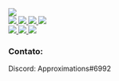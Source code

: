 <a href='https://github.com/guikaua12'>
  <img src='https://github-readme-stats.vercel.app/api/wakatime?username=guikaua12&layout=compact&theme=dark'>
<a>

<div style="display='flex'">
  <a href="https://github.com/guikaua12">
    <img src="https://img.shields.io/badge/Java-ED8B00?style=for-the-badge&logo=java&logoColor=white"/>
    <img src="https://img.shields.io/badge/JavaScript-F7DF1E?style=for-the-badge&logo=javascript&logoColor=black" />
    <img src="https://img.shields.io/badge/TypeScript-007ACC?style=for-the-badge&logo=typescript&logoColor=white" />
    <img src="https://img.shields.io/badge/Node.js-43853D?style=for-the-badge&logo=node.js&logoColor=white" />
    <br/>
    <img src="https://img.shields.io/badge/next.js-000000?style=for-the-badge&logo=next.js&logoColor=white" />
    <img src="https://img.shields.io/badge/Express.js-404D59?style=for-the-badge&logo=express&logoColor=white" />
    <img src="https://img.shields.io/badge/React-20232A?style=for-the-badge&logo=react&logoColor=61DAFB" />
  </a>
</div>

  
  
<h3>Contato:</h3>
<p>Discord: Approximations#6992</p>
